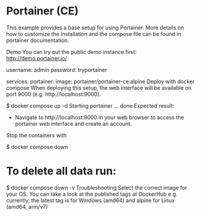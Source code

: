 # Portainer (CE) #
This example provides a base setup for using Portainer. More details on how to customize the installation and the compose file can be found in portainer documentation.

Demo
You can try out the public demo instance first: http://demo.portainer.io/

username: admin
password: tryportainer

services:
  portainer:
    image: portainer/portainer-ce:alpine
Deploy with docker compose
When deploying this setup, the web interface will be available on port 9000 (e.g. http://localhost:9000).

$ docker compose up -d
Starting portainer ... done
Expected result: 
* Navigate to http://localhost:9000 in your web browser to access the portainer web interface and create an account.

Stop the containers with

$ docker compose down
# To delete all data run:
$ docker compose down -v
Troubleshooting
Select the correct image for your OS. You can take a look at the published tags at DockerHub
e.g. currently, the latest tag is for Windows (amd64) and alpine for Linux (amd64, arm/v7)
